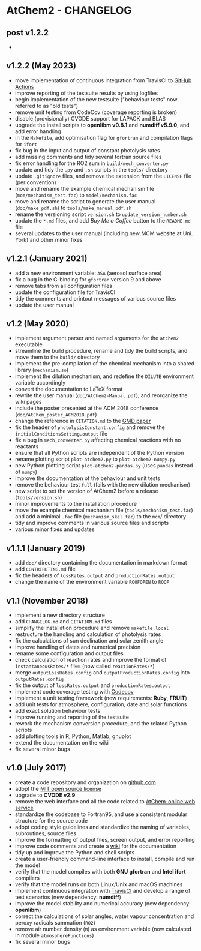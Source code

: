 AtChem2 - CHANGELOG
===================


post v1.2.2
-----------

- 


v1.2.2 (May 2023)
-----------------

- move implementation of continuous integration from TravisCI to [GitHub Actions](https://docs.github.com/en/actions)
- improve reporting of the testsuite results by using logfiles
- begin implementation of the new testsuite ("behaviour tests" now referred to as "old tests")
- remove unit testing from CodeCov (coverage reporting is broken)
- disable (provisionally) CVODE support for LAPACK and BLAS
- upgrade the install scripts to **openlibm v0.8.1** and **numdiff v5.9.0**, and add error handling
- in the `Makefile`, add optimisation flag for `gfortran` and compilation flags for `ifort`
- fix bug in the input and output of constant photolysis rates
- add missing comments and tidy several fortran source files
- fix error handling for the RO2 sum in `build/mech_converter.py`
- update and tidy the `.py` and `.sh` scripts in the `tools/` directory
- update `.gitignore` files, and remove the extension from the `LICENSE` file (per convention)
- move and rename the example chemical mechanism file (`mcm/mechanism_test.fac`) to `model/mechanism.fac`
- move and rename the script to generate the user manual (`doc/make_pdf.sh`) to `tools/make_manual_pdf.sh`
- rename the versioning script `version.sh` to `update_version_number.sh`
- update the `*.md` files, and add _Buy Me a Coffee_ button to the `README.md` file
- several updates to the user manual (including new MCM website at Uni. York) and other minor fixes


v1.2.1 (January 2021)
---------------------

- add a new environment variable: `ASA` (aerosol surface area)
- fix a bug in the C-binding for `gfortran` version 9 and above
- remove tabs from all configuration files
- update the configuration file for TravisCI
- tidy the comments and printout messages of various source files
- update the user manual


v1.2 (May 2020)
---------------

- implement argument parser and named arguments for the  `atchem2` executable
- streamline the build procedure, rename and tidy the build scripts, and move them to the `build/` directory
- implement the pre-compilation of the chemical mechanism into a shared library (`mechanism.so`)
- implement the dilution mechanism, and redefine the `DILUTE` environment variable accordingly
- convert the documentation to LaTeX format
- rewrite the user manual (`doc/AtChem2-Manual.pdf`), and reorganize the wiki pages
- include the poster presented at the ACM 2018 conference (`doc/AtChem_poster_ACM2018.pdf`)
- change the reference in `CITATION.md` to the [GMD paper](https://www.geosci-model-dev.net/13/169/2020/)
- fix the header of `photolysisConstant.config` and remove the `initialConditionsSetting.output` file
- fix a bug in `mech_converter.py` affecting chemical reactions with no reactants
- ensure that all Python scripts are independent of the Python version
- rename plotting script `plot-atchem2.py` to `plot-atchem2-numpy.py`
- new Python plotting script `plot-atchem2-pandas.py` (uses `pandas` instead of `numpy`)
- improve the documentation of the behaviour and unit tests
- remove the behaviour test `full` (fails with the new dilution mechanism)
- new script to set the version of AtChem2 before a release (`tools/version.sh`)
- minor improvements to the installation procedure
- move the example chemical mechanism file (`tools/mechanism_test.fac`) and add a minimal `.fac` file (`mechanism_skel.fac`) to the `mcm`/ directory
- tidy and improve comments in various source files and scripts
- various minor fixes and updates


v1.1.1 (January 2019)
---------------------

- add `doc/` directory containing the documentation in markdown format
- add `CONTRIBUTING.md` file
- fix the headers of `lossRates.output` and `productionRates.output`
- change the name of the environment variable `ROOFOPEN` to `ROOF`


v1.1 (November 2018)
--------------------

- implement a new directory structure
- add `CHANGELOG.md` and `CITATION.md` files
- simplify the installation procedure and remove `makefile.local`
- restructure the handling and calculation of photolysis rates
- fix the calculations of sun declination and solar zenith angle
- improve handling of dates and numerical precision
- rename some configuration and output files
- check calculation of reaction rates and improve the format of `instantaneousRates/*` files (now called `reactionRates/*`)
- merge `outputLossRates.config` and `outputProductionRates.config` into `outputRates.config`
- fix the output of `lossRates.output` and `productionRates.output`
- implement code coverage testing with [Codecov](https://codecov.io/)
- implement a unit testing framework (new requirements: **Ruby**, **FRUIT**)
- add unit tests for atmosphere, configuration, date and solar functions
- add exact solution behaviour tests
- improve running and reporting of the testsuite
- rework the mechanism conversion procedure, and the related Python scripts
- add plotting tools in R, Python, Matlab, gnuplot
- extend the documentation on the wiki
- fix several minor bugs


v1.0 (July 2017)
----------------

- create a code repository and organization on [github.com](https://github.com/AtChem/)
- adopt the [MIT open source license](https://opensource.org/licenses/MIT)
- upgrade to **CVODE v2.9**
- remove the web interface and all the code related to [AtChem-online web service](https://atchem.leeds.ac.uk/)
- standardize the codebase to Fortran95, and use a consistent modular structure for the source code
- adopt coding style guidelines and standardize the naming of variables, subroutines, source files
- improve the formatting of output files, screen output, and error reporting
- improve code comments and create a [wiki](https://github.com/AtChem/AtChem2/wiki) for the documentation
- tidy up and improve the Python and shell scripts
- create a user-friendly command-line interface to install, compile and run the model
- verify that the model compiles with both **GNU gfortran** and **Intel ifort** compilers
- verify that the model runs on both Linux/Unix and macOS machines
- implement continuous integration with [TravisCI](https://travis-ci.org/) and develop a range of test scenarios (new dependency: **numdiff**)
- improve the model stability and numerical accuracy (new dependency: **openlibm**)
- correct the calculations of solar angles, water vapour concentration and peroxy radicals summation (`RO2`)
- remove air number density (`M`) as environment variable (now calculated in module `atmosphereFunctions`)
- fix several minor bugs

